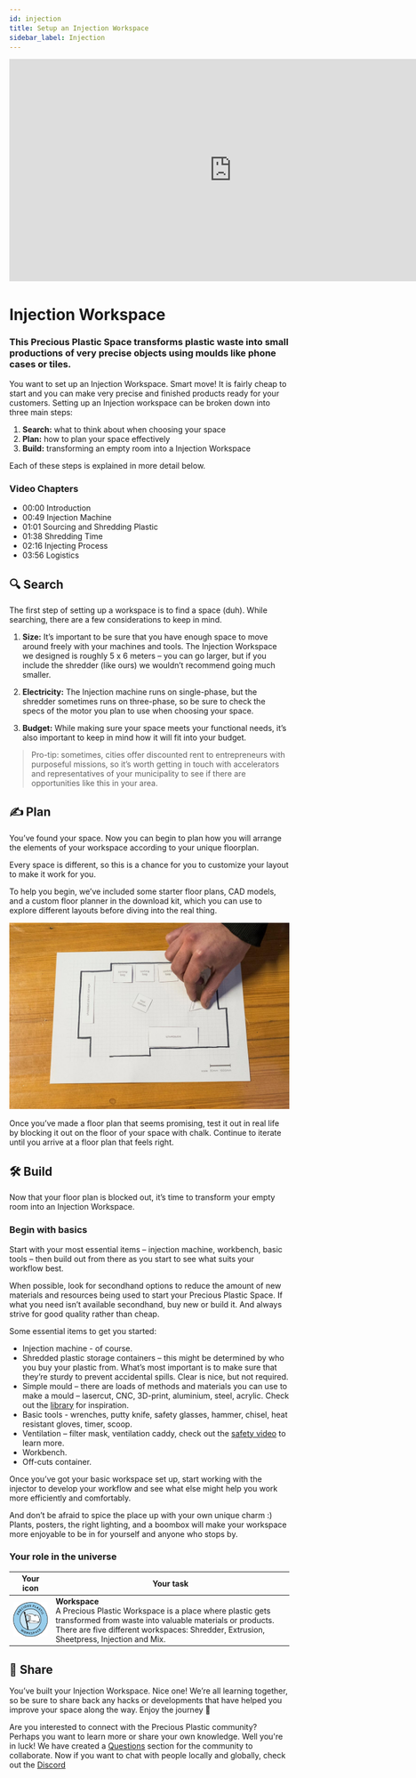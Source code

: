```yaml
---
id: injection
title: Setup an Injection Workspace
sidebar_label: Injection
---
```


<div class="videocontainer">
  <iframe width="800" height="400" src="https://www.youtube.com/embed/hIlmxuz1ZKs" frameborder="0" allow="accelerometer; autoplay; encrypted-media; gyroscope; picture-in-picture" allowfullscreen></iframe>
</div>

<style>
:root {
  --highlight: #37b4a3;
  --hover: #37b4a3;
}
</style>

# Injection Workspace

<div class="videoChapters">
<div class="videoChaptersMain">

###  This Precious Plastic Space transforms plastic waste into small productions of very precise objects using moulds like phone cases or tiles.

You want to set up an Injection Workspace. Smart move! It is fairly cheap to start and you can make very precise and finished products ready for your customers. Setting up an Injection workspace can be broken down into three main steps:

1. <b>Search:</b> what to think about when choosing your space
2. <b>Plan:</b> how to plan your space effectively
3. <b>Build:</b> transforming an empty room into a Injection Workspace

Each of these steps is explained in more detail below.

</div>
<div class="videoChaptersSidebar">

### Video Chapters

- 00:00 Introduction
- 00:49 Injection Machine
- 01:01 Sourcing and Shredding Plastic
- 01:38 Shredding Time
- 02:16 Injecting Process
- 03:56 Logistics

</div>
</div>

## 🔍 Search

The first step of setting up a workspace is to find a space (duh). While searching, there are a few considerations to keep in mind.

1. <b>Size:</b> It’s important to be sure that you have enough space to move around freely with your machines and tools. The Injection Workspace we designed is roughly 5 x 6 meters – you can go larger, but if you include the shredder (like ours) we wouldn’t recommend going much smaller.

2. <b>Electricity:</b> The Injection machine runs on single-phase, but the shredder sometimes runs on three-phase, so be sure to check the specs of the motor you plan to use when choosing your space.

3. <b>Budget:</b> While making sure your space meets your functional needs, it’s also important to keep in mind how it will fit into your budget.

> Pro-tip: sometimes, cities offer discounted rent to entrepreneurs with purposeful missions, so it’s worth getting in touch with accelerators and representatives of your municipality to see if there are opportunities like this in your area.


## ✍️ Plan

You’ve found your space. Now you can begin to plan how you will arrange the elements of your workspace according to your unique floorplan.

Every space is different, so this is a chance for you to customize your layout to make it work for you.

To help you begin, we’ve included some starter floor plans, CAD models, and a custom floor planner in the download kit, which you can use to explore different layouts before diving into the real thing.

![Injection Workspace](assets/spaces_injection.jpg)

Once you’ve made a floor plan that seems promising, test it out in real life by blocking it out on the floor of your space with chalk. Continue to iterate until you arrive at a floor plan that feels right.


## 🛠 Build

Now that your floor plan is blocked out, it’s time to transform your empty room into an Injection Workspace.

### Begin with basics

Start with your most essential items – injection machine, workbench, basic tools – then build out from there as you start to see what suits your workflow best.

When possible, look for secondhand options to reduce the amount of new materials and resources being used to start your Precious Plastic Space. If what you need isn’t available secondhand, buy new or build it. And always strive for good quality rather than cheap.

Some essential items to get you started:

- Injection machine - of course.
- Shredded plastic storage containers – this might be determined by who you buy your plastic from. What’s most important is to make sure that they’re sturdy to prevent accidental spills. Clear is nice, but not required.
- Simple mould – there are loads of methods and materials you can use to make a mould – lasercut, CNC, 3D-print, aluminium, steel, acrylic. Check out the <a href="https://community.preciousplastic.com/library">library</a> for inspiration.
- Basic tools - wrenches, putty knife, safety glasses, hammer, chisel, heat resistant gloves, timer, scoop.
- Ventilation – filter mask, ventilation caddy, check out the <a href="https://community.preciousplastic.com/academy/plastic/safety">safety video</a> to learn more.
- Workbench.
- Off-cuts container.

Once you’ve got your basic workspace set up, start working with the injector to develop your workflow and see what else might help you work more efficiently and comfortably.

And don’t be afraid to spice the place up with your own unique charm :) Plants, posters, the right lighting, and a boombox will make your workspace more enjoyable to be in for yourself and anyone who stops by.

### Your role in the universe
| Your icon  |  Your task |
|----------|----------------------|
| <img src="../assets/universe/badge-workspace.png" width="150"/>        |  __Workspace__ <br> A Precious Plastic Workspace is a place where plastic gets transformed from waste into valuable materials or products. There are five different workspaces: Shredder, Extrusion, Sheetpress, Injection and Mix. |

## 👋 Share

You’ve built your Injection Workspace. Nice one! We’re all learning together, so be sure to share back any hacks or developments that have helped you improve your space along the way. Enjoy the journey 🙂

<p class="note">Are you interested to connect with the Precious Plastic community? Perhaps you want to learn more or share your own knowledge. Well you're in luck! We have created a <a href="https://community.preciousplastic.com/questions">Questions</a> section for the community to collaborate. Now if you want to chat with people locally and globally, check out the <a href="https://discord.gg/gwkbpsWbAB">Discord</a></p>
